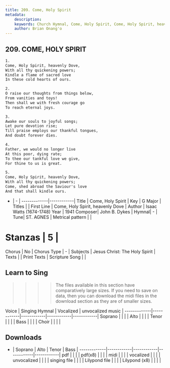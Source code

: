 ```yaml
---
title: 209. Come, Holy Spirit
metadata:
    description: 
    keywords: Church Hymnal, Come, Holy Spirit, Come, Holy Spirit, heavenly Dove, 
    author: Brian Onang'o
---
```



## 209. COME, HOLY SPIRIT

```txt
1.
Come, Holy Spirit, heavenly Dove, 
With all thy quickening powers; 
Kindle a flame of sacred love 
In these cold hearts of ours. 

2.
O raise our thoughts from things below, 
From vanities and toys! 
Then shall we with fresh courage go 
To reach eternal joys. 

3.
Awake our souls to joyful songs; 
Let pure devotion rise; 
Till praise employs our thankful tongues, 
And doubt forever dies. 

4.
Father, we would no longer live 
At this poor, dying rate; 
To thee our tankful love we give, 
For thine to us is great. 

5.
Come, Holy Spirit, heavenly Dove, 
With all thy quickening powers; 
Come, shed abroad the Saviour's love 
And that shall kindle ours.

```

- |   -  |
-------------|------------|
Title | Come, Holy Spirit |
Key | G Major |
Titles |  |
First Line | Come, Holy Spirit, heavenly Dove |
Author | Isaac Watts (1674-1748)
Year | 1941
Composer| John B. Dykes |
Hymnal|  - |
Tune| ST. AGNES |
Metrical pattern | |
# Stanzas | 5 |
Chorus | No |
Chorus Type | - |
Subjects | Jesus Christ: The Holy Spirit |
Texts |  |
Print Texts | 
Scripture Song |  |
  
## Learn to Sing

>>>> The files available in this section have comparatively large sizes. If you need to save on data, then you can download the midi files in the download section as they are of smaller sizes.

Voice |  Singing Hymnal | Vocalized | unvocalized music |
-------------|------------|------------|------------|------------|
Soprano | | | |
Alto | | | |
Tenor | | | |
Bass | | | |
Choir | | | |

## Downloads

- |  Soprano | Alto | Tenor | Bass |
-------------|------------|------------|------------|------------|
pdf | | | |
pdf(x8) | | | |
midi | | | |
vocalized | | | |
unvocalized | | | |
singing file | | | |
Lilypond file | | | |
Lilypond (x8) | | | |
  